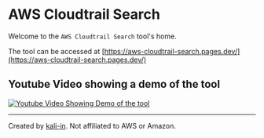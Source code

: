 # AWS Cloudtrail Search

Welcome to the `AWS Cloudtrail Search` tool's home.

The tool can be accessed at [https://aws-cloudtrail-search.pages.dev/](https://aws-cloudtrail-search.pages.dev/)

## Youtube Video showing a demo of the tool

[![Youtube Video Showing Demo of the tool](https://img.youtube.com/vi/CFK3uowOu_U/hqdefault.jpg)](https://www.youtube.com/watch?v=CFK3uowOu_U)

---

Created by [kali-in](https://github.com/kali-in). Not affiliated to AWS or Amazon.